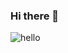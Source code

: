 ### Hi there 👋

![hello](https://user-images.githubusercontent.com/32582917/107866675-17160b80-6e28-11eb-8d8d-c9c169e39d0c.gif)
<!--
**arisa-hirata/arisa-hirata** is a ✨ _special_ ✨ repository because its `README.md` (this file) appears on your GitHub profile.

Here are some ideas to get you started:

- 🔭 I’m currently working on ...
- 🌱 I’m currently learning ...
- 👯 I’m looking to collaborate on ...
- 🤔 I’m looking for help with ...
- 💬 Ask me about ...
- 📫 How to reach me: ...
- 😄 Pronouns: ...
- ⚡ Fun fact: ...
-->
